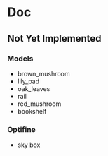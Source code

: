 # Doc

## Not Yet Implemented

### Models
- brown_mushroom
- lily_pad
- oak_leaves
- rail
- red_mushroom
- bookshelf

### Optifine
- sky box
